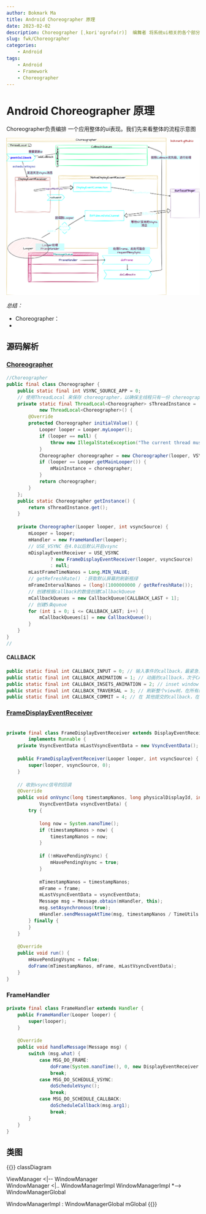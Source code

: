 ```yaml
---
author: Bokmark Ma
title: Android Choreographer 原理
date: 2023-02-02
description: Choreographer [ˌkɒriˈɒɡrəfə(r)]  编舞者 将系统ui相关的各个部分串在一起 (源码将跳过非本章节的相关的非重要部分)
slug: fwk/Choreographer
categories:
    - Android
tags:
    - Android
    - Framework
    - Choreographer
---
```


# Android Choreographer 原理
Choreographer负责编排 一个应用整体的ui表现。我们先来看整体的流程示意图

![流程示意图](choreographer.drawio.png)

*总结：* 
- Choreographer：
- 

## 源码解析 

### [Choreographer](http://aospxref.com/android-13.0.0_r3/xref/frameworks/base/core/java/android/view/Choreographer.java)  

```java
//Choreographer 
public final class Choreographer {
    public static final int VSYNC_SOURCE_APP = 0;
    // 使用ThreadLocal 来保存 choreographer，以确保主线程只有一份 chereographer
    private static final ThreadLocal<Choreographer> sThreadInstance =
            new ThreadLocal<Choreographer>() {
        @Override
        protected Choreographer initialValue() {
            Looper looper = Looper.myLooper();
            if (looper == null) {
                throw new IllegalStateException("The current thread must have a looper!");
            }
            Choreographer choreographer = new Choreographer(looper, VSYNC_SOURCE_APP);
            if (looper == Looper.getMainLooper()) {
                mMainInstance = choreographer;
            }
            return choreographer;
        }
    };
    public static Choreographer getInstance() {
        return sThreadInstance.get();
    }
    
    private Choreographer(Looper looper, int vsyncSource) {
        mLooper = looper;
        mHandler = new FrameHandler(looper);
        // USE_VSYNC 在4.0以后默认开启vsync
        mDisplayEventReceiver = USE_VSYNC
                ? new FrameDisplayEventReceiver(looper, vsyncSource)
                : null;
        mLastFrameTimeNanos = Long.MIN_VALUE;
        // getRefreshRate() ：获取默认屏幕的刷新瓶绿
        mFrameIntervalNanos = (long)(1000000000 / getRefreshRate());
        // 创建根据callback的数值创建CallbackQueue
        mCallbackQueues = new CallbackQueue[CALLBACK_LAST + 1];
        // 创建5条queue
        for (int i = 0; i <= CALLBACK_LAST; i++) {
            mCallbackQueues[i] = new CallbackQueue();
        }
    }
}
// 
```
#### CALLBACK
```java
public static final int CALLBACK_INPUT = 0; // 输入事件的callback，最紧急，需要最先运行。
public static final int CALLBACK_ANIMATION = 1; // 动画的callback，次于CALLBACK_INPUT 运行。
public static final int CALLBACK_INSETS_ANIMATION = 2; // inset window animation，由于输入事件和动画能影响此callback，所以位置排在这里。具体可以看这里（https://github.com/android/user-interface-samples/tree/master/WindowInsetsAnimation）
public static final int CALLBACK_TRAVERSAL = 3; // 刷新整个view树，在所有的异步方法最后执行。
public static final int CALLBACK_COMMIT = 4; // 在 其他提交的callback，在CALLBACK_TRAVERSAL之后执行。
```

### [FrameDisplayEventReceiver](http://aospxref.com/android-13.0.0_r3/xref/frameworks/base/core/java/android/view/Choreographer.java#1157)
```java

private final class FrameDisplayEventReceiver extends DisplayEventReceiver
        implements Runnable { 
    private VsyncEventData mLastVsyncEventData = new VsyncEventData();

    public FrameDisplayEventReceiver(Looper looper, int vsyncSource) {
        super(looper, vsyncSource, 0);
    }
 
    // 收到vsync信号的回调
    @Override
    public void onVsync(long timestampNanos, long physicalDisplayId, int frame,
            VsyncEventData vsyncEventData) {
        try {
          
            long now = System.nanoTime();
            if (timestampNanos > now) { 
                timestampNanos = now;
            }

            if (!mHavePendingVsync) {  
                mHavePendingVsync = true;
            }

            mTimestampNanos = timestampNanos;
            mFrame = frame;
            mLastVsyncEventData = vsyncEventData;
            Message msg = Message.obtain(mHandler, this);
            msg.setAsynchronous(true);
            mHandler.sendMessageAtTime(msg, timestampNanos / TimeUtils.NANOS_PER_MS);
        } finally { 
        }
    }

    @Override
    public void run() {
        mHavePendingVsync = false;
        doFrame(mTimestampNanos, mFrame, mLastVsyncEventData);
    }
} 

```

### FrameHandler
```java
private final class FrameHandler extends Handler {
    public FrameHandler(Looper looper) {
        super(looper);
    }

    @Override
    public void handleMessage(Message msg) {
        switch (msg.what) {
            case MSG_DO_FRAME:
                doFrame(System.nanoTime(), 0, new DisplayEventReceiver.VsyncEventData());
                break;
            case MSG_DO_SCHEDULE_VSYNC:
                doScheduleVsync();
                break;
            case MSG_DO_SCHEDULE_CALLBACK:
                doScheduleCallback(msg.arg1);
                break;
        }
    }
}
```
## 类图

{{<mermaid>}}
classDiagram

ViewManager <|-- WindowManager  
WindowManager <|.. WindowManagerImpl
WindowManagerImpl *--> WindowManagerGlobal

WindowManagerImpl : WindowManagerGlobal mGlobal
{{</mermaid>}} 